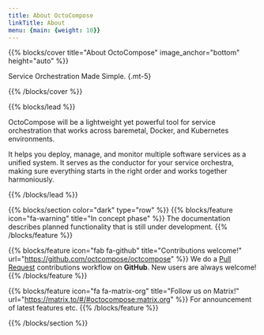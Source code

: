 ```yaml
---
title: About OctoCompose
linkTitle: About
menu: {main: {weight: 10}}
---
```


{{% blocks/cover title="About OctoCompose" image_anchor="bottom" height="auto" %}}

Service Orchestration Made Simple.
{.mt-5}

{{% /blocks/cover %}}

{{% blocks/lead %}}

OctoCompose will be a lightweight yet powerful tool for service orchestration that works across baremetal, Docker, and Kubernetes environments.

It helps you deploy, manage, and monitor multiple software services as a unified system. It serves as the conductor for your service orchestra, making sure everything starts in the right order and works together harmoniously.

{{% /blocks/lead %}}

<!-- {{% blocks/section %}}

{.text-center}

{{% /blocks/section %}} -->

{{% blocks/section color="dark" type="row" %}}
{{% blocks/feature icon="fa-warning" title="In concept phase" %}}
The documentation describes planned functionality that is still under development.
{{% /blocks/feature %}}


{{% blocks/feature icon="fab fa-github" title="Contributions welcome!" url="https://github.com/octcompose/octcompose" %}}
We do a [Pull Request](https://github.com/octcompose/octcompose/pulls) contributions workflow on **GitHub**. New users are always welcome!
{{% /blocks/feature %}}


{{% blocks/feature icon="fa fa-matrix-org" title="Follow us on Matrix!" url="https://matrix.to/#/#octocompose:matrix.org" %}}
For announcement of latest features etc.
{{% /blocks/feature %}}


{{% /blocks/section %}}